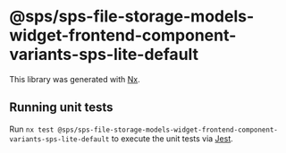 # @sps/sps-file-storage-models-widget-frontend-component-variants-sps-lite-default

This library was generated with [Nx](https://nx.dev).

## Running unit tests

Run `nx test @sps/sps-file-storage-models-widget-frontend-component-variants-sps-lite-default` to execute the unit tests via [Jest](https://jestjs.io).
